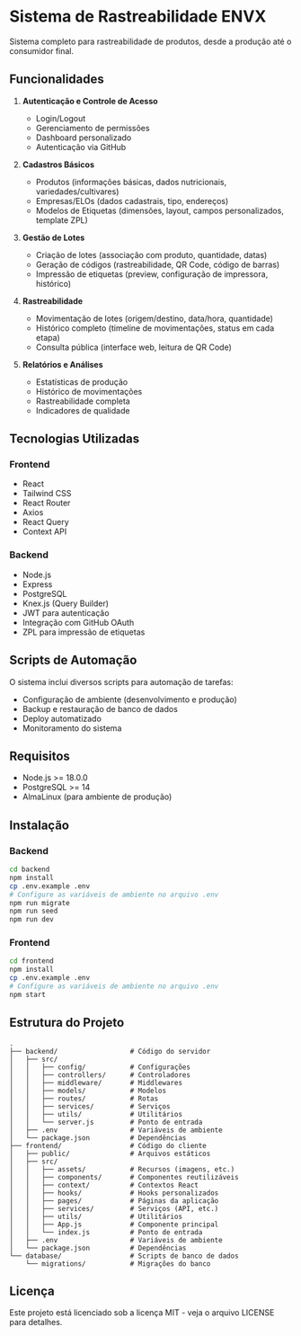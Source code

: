 # Sistema de Rastreabilidade ENVX

Sistema completo para rastreabilidade de produtos, desde a produção até o consumidor final.

## Funcionalidades

1. **Autenticação e Controle de Acesso**
   * Login/Logout
   * Gerenciamento de permissões
   * Dashboard personalizado
   * Autenticação via GitHub

2. **Cadastros Básicos**
   * Produtos (informações básicas, dados nutricionais, variedades/cultivares)
   * Empresas/ELOs (dados cadastrais, tipo, endereços)
   * Modelos de Etiquetas (dimensões, layout, campos personalizados, template ZPL)

3. **Gestão de Lotes**
   * Criação de lotes (associação com produto, quantidade, datas)
   * Geração de códigos (rastreabilidade, QR Code, código de barras)
   * Impressão de etiquetas (preview, configuração de impressora, histórico)

4. **Rastreabilidade**
   * Movimentação de lotes (origem/destino, data/hora, quantidade)
   * Histórico completo (timeline de movimentações, status em cada etapa)
   * Consulta pública (interface web, leitura de QR Code)

5. **Relatórios e Análises**
   * Estatísticas de produção
   * Histórico de movimentações
   * Rastreabilidade completa
   * Indicadores de qualidade

## Tecnologias Utilizadas

### Frontend
- React
- Tailwind CSS
- React Router
- Axios
- React Query
- Context API

### Backend
- Node.js
- Express
- PostgreSQL
- Knex.js (Query Builder)
- JWT para autenticação
- Integração com GitHub OAuth
- ZPL para impressão de etiquetas

## Scripts de Automação

O sistema inclui diversos scripts para automação de tarefas:

- Configuração de ambiente (desenvolvimento e produção)
- Backup e restauração de banco de dados
- Deploy automatizado
- Monitoramento do sistema

## Requisitos

- Node.js >= 18.0.0
- PostgreSQL >= 14
- AlmaLinux (para ambiente de produção)

## Instalação

### Backend

```bash
cd backend
npm install
cp .env.example .env
# Configure as variáveis de ambiente no arquivo .env
npm run migrate
npm run seed
npm run dev
```

### Frontend

```bash
cd frontend
npm install
cp .env.example .env
# Configure as variáveis de ambiente no arquivo .env
npm start
```

## Estrutura do Projeto

```
.
├── backend/                  # Código do servidor
│   ├── src/
│   │   ├── config/           # Configurações
│   │   ├── controllers/      # Controladores
│   │   ├── middleware/       # Middlewares
│   │   ├── models/           # Modelos
│   │   ├── routes/           # Rotas
│   │   ├── services/         # Serviços
│   │   ├── utils/            # Utilitários
│   │   └── server.js         # Ponto de entrada
│   ├── .env                  # Variáveis de ambiente
│   └── package.json          # Dependências
├── frontend/                 # Código do cliente
│   ├── public/               # Arquivos estáticos
│   ├── src/
│   │   ├── assets/           # Recursos (imagens, etc.)
│   │   ├── components/       # Componentes reutilizáveis
│   │   ├── context/          # Contextos React
│   │   ├── hooks/            # Hooks personalizados
│   │   ├── pages/            # Páginas da aplicação
│   │   ├── services/         # Serviços (API, etc.)
│   │   ├── utils/            # Utilitários
│   │   ├── App.js            # Componente principal
│   │   └── index.js          # Ponto de entrada
│   ├── .env                  # Variáveis de ambiente
│   └── package.json          # Dependências
└── database/                 # Scripts de banco de dados
    └── migrations/           # Migrações do banco
```

## Licença

Este projeto está licenciado sob a licença MIT - veja o arquivo LICENSE para detalhes. 